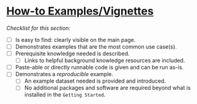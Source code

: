 # [How-to Examples/Vignettes](https://jhudatascience.org/ITCR_Documentation_and_Usability/creating-a-helpful-how-to-examples.html)

_Checklist for this section:_

- [ ] Is easy to find: clearly visible on the main page.  
- [ ] Demonstrates examples that are the most common use case(s).  
- [ ] Prerequisite knowledge needed is described.  
  - [ ] Links to helpful background knowledge resources are included.  
- [ ] Paste-able or directly runnable code is given and can be run as-is.  
- [ ] Demonstrates a _reproducible_ example.  
  - [ ] An example dataset needed is provided and introduced.  
  - [ ] No additional packages and software are required beyond what is installed in the `Getting Started`.  

## 
